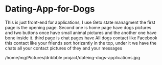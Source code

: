 # Dating-App-for-Dogs
This is just front-end for applications, I use Getx state managment the first page is the opening page.
Second one is home page have dogs pictures and two buttons once have small animal pictures <dog> and the another one have bone inside it.
third page is chat pages have All dogs contact like Facebook this contact like your friends sort horizantly in the top, 
under it we have the chats all your contact pictures of they and your messages


/home/mg/Pictures/dribbble projact/dateing-dogs-applications.jpg
